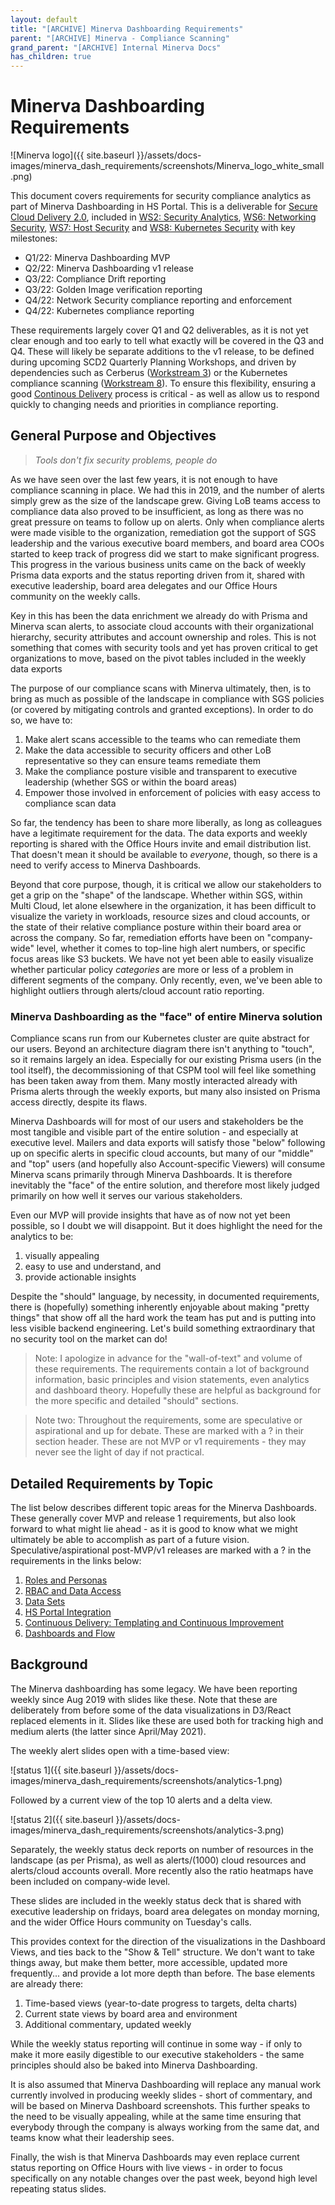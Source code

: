 ```yaml
---
layout: default
title: "[ARCHIVE] Minerva Dashboarding Requirements"
parent: "[ARCHIVE] Minerva - Compliance Scanning"
grand_parent: "[ARCHIVE] Internal Minerva Docs"
has_children: true
---
```

# Minerva Dashboarding Requirements
![Minerva logo]({{ site.baseurl }}/assets/docs-images/minerva_dash_requirements/screenshots/Minerva_logo_white_small.png)

This document covers requirements for security compliance analytics as part of Minerva Dashboarding in HS Portal. This is a deliverable for [Secure Cloud Delivery 2.0](https://jam4.sapjam.com/groups/rfjLPU42pSuICiflCl7pMp/overview_page/Cjhxjf8S8dNdVUh5Ux6r2n), included in [WS2: Security Analytics](https://jam4.sapjam.com/groups/rfjLPU42pSuICiflCl7pMp/overview_page/rCj8IH4bzttGtXV703jT83), [WS6: Networking Security](https://jam4.sapjam.com/groups/rfjLPU42pSuICiflCl7pMp/overview_page/E2JAstTDlMyKeH4KecGOOx), [WS7: Host Security](https://jam4.sapjam.com/groups/rfjLPU42pSuICiflCl7pMp/overview_page/r9yA9juGAjIcnxPXMOQyWw) and [WS8: Kubernetes Security](https://jam4.sapjam.com/groups/rfjLPU42pSuICiflCl7pMp/overview_page/IpaPaisD9Nui1smUDnZsZI)  with key milestones:

- Q1/22: Minerva Dashboarding MVP
- Q2/22: Minerva Dashboarding v1 release
- Q3/22: Compliance Drift reporting
- Q3/22: Golden Image verification reporting
- Q4/22: Network Security compliance reporting and enforcement
- Q4/22: Kubernetes compliance reporting

These requirements largely cover Q1 and Q2 deliverables, as it is not yet clear enough and too early to tell what exactly will be covered in the Q3 and Q4. These will likely be separate additions to the v1 release, to be defined during upcoming SCD2 Quarterly Planning Workshops, and driven by dependencies such as Cerberus ([Workstream 3](https://jam4.sapjam.com/groups/rfjLPU42pSuICiflCl7pMp/overview_page/TTK48whM5fahgy8MeSP2WK)) or the Kubernetes compliance scanning ([Workstream 8](https://jam4.sapjam.com/groups/rfjLPU42pSuICiflCl7pMp/overview_page/IpaPaisD9Nui1smUDnZsZI)). To ensure this flexibility, ensuring a good [Continous Delivery](##-Continuous-Delivery:-Templating-and-Continuous-Improvement) process is critical - as well as allow us to respond quickly to changing needs and priorities in compliance reporting.

## General Purpose and Objectives
>*Tools don't fix security problems, people do*

As we have seen over the last few years, it is not enough to have compliance scanning in place. We had this in 2019, and the number of alerts simply grew as the size of the landscape grew. Giving LoB teams access to compliance data also proved to be insufficient, as long as there was no great pressure on teams to follow up on alerts. Only when compliance alerts were made visible to the organization, remediation got the support of SGS leadership and the various executive board members, and board area COOs started to keep track of progress did we start to make significant progress. This progress in the various business units came on the back of weekly Prisma data exports and the status reporting driven from it, shared with executive leadership, board area delegates and our Office Hours community on the weekly calls.

Key in this has been the data enrichment we already do with Prisma and Minerva scan alerts, to associate cloud accounts with their organizational hierarchy, security attributes and account ownership and roles. This is not something that comes with security tools and yet has proven critical to get organizations to move, based on the pivot tables included in the weekly data exports

The purpose of our compliance scans with Minerva ultimately, then, is to bring as much as possible of the landscape in compliance with SGS policies (or covered by mitigating controls and granted exceptions). In order to do so, we have to:

1. Make alert scans accessible to the teams who can remediate them
2. Make the data accessible to security officers and other LoB representative so they can ensure teams remediate them
3. Make the compliance posture visible and transparent to executive leadership (whether SGS or within the board areas)
4. Empower those involved in enforcement of policies with easy access to compliance scan data

So far, the tendency has been to share more liberally, as long as colleagues have a legitimate requirement for the data. The data exports and weekly reporting is shared with the Office Hours invite and email distribution list. That doesn't mean it should be available to *everyone*, though, so there is a need to verify access to Minerva Dashboards.

Beyond that core purpose, though, it is critical we allow our stakeholders to get a grip on the "shape" of the landscape. Whether within SGS, within Multi Cloud, let alone elsewhere in the organization, it has been difficult to visualize the variety in workloads, resource sizes and cloud accounts, or the state of their relative compliance posture within their board area or across the company. So far, remediation efforts have been on "company-wide" level, whether it comes to top-line high alert numbers, or specific focus areas like S3 buckets. We have not yet been able to easily visualize whether particular policy *categories* are more or less of a problem in different segments of the company. Only recently, even, we've been able to highlight outliers through alerts/cloud account ratio reporting.

### Minerva Dashboarding as the "face" of entire Minerva solution
Compliance scans run from our Kubernetes cluster are quite abstract for our users. Beyond an architecture diagram there isn't anything to "touch", so it remains largely an idea. Especially for our existing Prisma users (in the tool itself), the decommissioning of that CSPM tool will feel like something has been taken away from them. Many mostly interacted already with Prisma alerts through the weekly exports, but many also insisted on Prisma access directly, despite its flaws.

Minerva Dashboards will for most of our users and stakeholders be the most tangible and visible part of the entire solution - and especially at executive level. Mailers and data exports will satisfy those "below" following up on specific alerts in specific cloud accounts, but many of our "middle" and "top" users (and hopefully also Account-specific Viewers) will consume Minerva scans primarily through Minerva Dashboards. It is therefore inevitably the "face" of the entire solution, and therefore most likely judged primarily on how well it serves our various stakeholders.

Even our MVP will provide insights that have as of now not yet been possible, so I doubt we will disappoint. But it does highlight the need for the analytics to be: 

1. visually appealing
2. easy to use and understand, and 
3. provide actionable insights

Despite the "should" language, by necessity, in documented requirements, there is (hopefully) something inherently enjoyable  about making "pretty things" that show off all the hard work the team has put and is putting into less visible backend engineering. Let's build something extraordinary that no security tool on the market can do!

>Note: I apologize in advance for the "wall-of-text" and volume of these requirements. The requirements contain a lot of background information, basic principles and vision statements, even analytics and dashboard theory. Hopefully these are helpful as background for the more specific and detailed "should" sections. 

>Note two: Throughout the requirements, some are speculative or aspirational and up for debate. These are marked with a ? in their section header. These are not MVP or v1 requirements - they may never see the light of day if not practical.

## Detailed Requirements by Topic
The list below describes different topic areas for the Minerva Dashboards. These generally cover MVP and release 1 requirements, but also look forward to what might lie ahead - as it is good to know what we might ultimately be able to accomplish as part of a future vision. Speculative/aspirational post-MVP/v1 releases are marked with a ? in the requirements in the links below:

1. [Roles and Personas](rolesandpersonas.md)
2. [RBAC and Data Access](rbacdataaccess.md)
3. [Data Sets](datasets.md)
4. [HS Portal Integration](hsportalintegration.md)
5. [Continuous Delivery: Templating and Continuous Improvement](continuousdelivery.md)
6. [Dashboards and Flow](dashboardsflow.md)

## Background
The Minerva dashboarding has some legacy. We have been reporting weekly since Aug 2019 with slides like these. Note that these are deliberately from before some of the data visualizations in D3/React replaced elements in it. Slides like these are used both for tracking high and medium alerts (the latter since April/May 2021).

The weekly alert slides open with a time-based view:

![status 1]({{ site.baseurl }}/assets/docs-images/minerva_dash_requirements/screenshots/analytics-1.png)

Followed by a current view of the top 10 alerts and a delta view.

![status 2]({{ site.baseurl }}/assets/docs-images/minerva_dash_requirements/screenshots/analytics-3.png)

Separately, the weekly status deck reports on number of resources in the landscape (as per Prisma), as well as alerts/(1000) cloud resources and alerts/cloud accounts overall. More recently also the ratio heatmaps have been included on company-wide level.

These slides are included in the weekly status deck that is shared with executive leadership on fridays, board area delegates on monday morning, and the wider Office Hours community on Tuesday's calls.

This provides context for the direction of the visualizations in the Dashboard Views, and ties back to the "Show & Tell" structure. We don't want to take things away, but make them better, more accessible, updated more frequently... and provide a lot more depth than before. The base elements are already there:

1. Time-based views (year-to-date progress to targets, delta charts)
2. Current state views by board area and environment
3. Additional commentary, updated weekly

While the weekly status reporting will continue in some way - if only to make it more easily digestible to our executive stakeholders - the same principles should also be baked into Minerva Dashboarding.

It is also assumed that Minerva Dashboarding will replace any manual work currently involved in producing weekly slides - short of commentary, and will be based on Minerva Dashboard screenshots. This further speaks to the need to be visually appealing, while at the same time ensuring that everybody through the company is always working from the same dat, and teams know what their leadership sees.

Finally, the wish is that Minerva Dashboards may even replace current status reporting on Office Hours with live views - in order to focus specifically on any notable changes over the past week, beyond high level repeating status slides.
